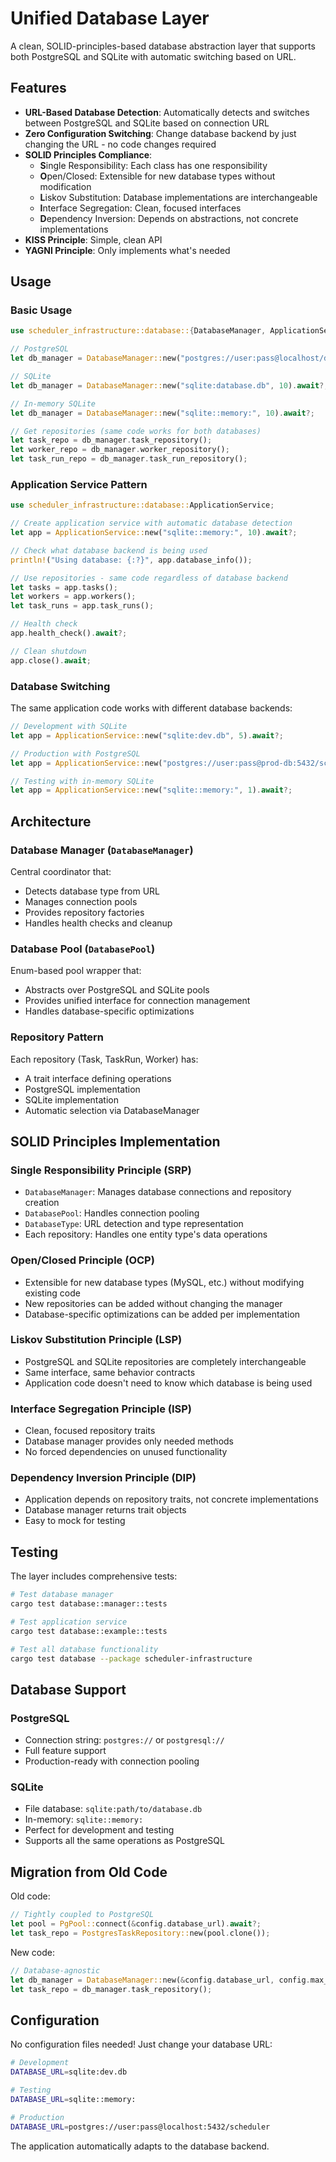 # Unified Database Layer

A clean, SOLID-principles-based database abstraction layer that supports both PostgreSQL and SQLite with automatic switching based on URL.

## Features

- **URL-Based Database Detection**: Automatically detects and switches between PostgreSQL and SQLite based on connection URL
- **Zero Configuration Switching**: Change database backend by just changing the URL - no code changes required
- **SOLID Principles Compliance**:
  - **S**ingle Responsibility: Each class has one responsibility
  - **O**pen/Closed: Extensible for new database types without modification
  - **L**iskov Substitution: Database implementations are interchangeable
  - **I**nterface Segregation: Clean, focused interfaces
  - **D**ependency Inversion: Depends on abstractions, not concrete implementations
- **KISS Principle**: Simple, clean API
- **YAGNI Principle**: Only implements what's needed

## Usage

### Basic Usage

```rust
use scheduler_infrastructure::database::{DatabaseManager, ApplicationService};

// PostgreSQL
let db_manager = DatabaseManager::new("postgres://user:pass@localhost/db", 10).await?;

// SQLite
let db_manager = DatabaseManager::new("sqlite:database.db", 10).await?;

// In-memory SQLite
let db_manager = DatabaseManager::new("sqlite::memory:", 10).await?;

// Get repositories (same code works for both databases)
let task_repo = db_manager.task_repository();
let worker_repo = db_manager.worker_repository();
let task_run_repo = db_manager.task_run_repository();
```

### Application Service Pattern

```rust
use scheduler_infrastructure::database::ApplicationService;

// Create application service with automatic database detection
let app = ApplicationService::new("sqlite::memory:", 10).await?;

// Check what database backend is being used
println!("Using database: {:?}", app.database_info());

// Use repositories - same code regardless of database backend
let tasks = app.tasks();
let workers = app.workers();
let task_runs = app.task_runs();

// Health check
app.health_check().await?;

// Clean shutdown
app.close().await;
```

### Database Switching

The same application code works with different database backends:

```rust
// Development with SQLite
let app = ApplicationService::new("sqlite:dev.db", 5).await?;

// Production with PostgreSQL
let app = ApplicationService::new("postgres://user:pass@prod-db:5432/scheduler", 20).await?;

// Testing with in-memory SQLite
let app = ApplicationService::new("sqlite::memory:", 1).await?;
```

## Architecture

### Database Manager (`DatabaseManager`)

Central coordinator that:

- Detects database type from URL
- Manages connection pools
- Provides repository factories
- Handles health checks and cleanup

### Database Pool (`DatabasePool`)

Enum-based pool wrapper that:

- Abstracts over PostgreSQL and SQLite pools
- Provides unified interface for connection management
- Handles database-specific optimizations

### Repository Pattern

Each repository (Task, TaskRun, Worker) has:

- A trait interface defining operations
- PostgreSQL implementation
- SQLite implementation
- Automatic selection via DatabaseManager

## SOLID Principles Implementation

### Single Responsibility Principle (SRP)

- `DatabaseManager`: Manages database connections and repository creation
- `DatabasePool`: Handles connection pooling
- `DatabaseType`: URL detection and type representation
- Each repository: Handles one entity type's data operations

### Open/Closed Principle (OCP)

- Extensible for new database types (MySQL, etc.) without modifying existing code
- New repositories can be added without changing the manager
- Database-specific optimizations can be added per implementation

### Liskov Substitution Principle (LSP)

- PostgreSQL and SQLite repositories are completely interchangeable
- Same interface, same behavior contracts
- Application code doesn't need to know which database is being used

### Interface Segregation Principle (ISP)

- Clean, focused repository traits
- Database manager provides only needed methods
- No forced dependencies on unused functionality

### Dependency Inversion Principle (DIP)

- Application depends on repository traits, not concrete implementations
- Database manager returns trait objects
- Easy to mock for testing

## Testing

The layer includes comprehensive tests:

```bash
# Test database manager
cargo test database::manager::tests

# Test application service
cargo test database::example::tests

# Test all database functionality
cargo test database --package scheduler-infrastructure
```

## Database Support

### PostgreSQL

- Connection string: `postgres://` or `postgresql://`
- Full feature support
- Production-ready with connection pooling

### SQLite

- File database: `sqlite:path/to/database.db`
- In-memory: `sqlite::memory:`
- Perfect for development and testing
- Supports all the same operations as PostgreSQL

## Migration from Old Code

Old code:

```rust
// Tightly coupled to PostgreSQL
let pool = PgPool::connect(&config.database_url).await?;
let task_repo = PostgresTaskRepository::new(pool.clone());
```

New code:

```rust
// Database-agnostic
let db_manager = DatabaseManager::new(&config.database_url, config.max_connections).await?;
let task_repo = db_manager.task_repository();
```

## Configuration

No configuration files needed! Just change your database URL:

```bash
# Development
DATABASE_URL=sqlite:dev.db

# Testing
DATABASE_URL=sqlite::memory:

# Production
DATABASE_URL=postgres://user:pass@localhost:5432/scheduler
```

The application automatically adapts to the database backend.
